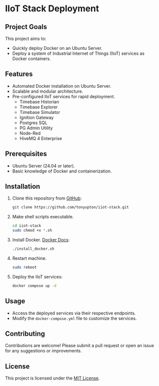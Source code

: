 # IIoT Stack Deployment

## Project Goals

This project aims to:
- Quickly deploy Docker on an Ubuntu Server.
- Deploy a system of Industrial Internet of Things (IIoT) services as Docker containers.

## Features

- Automated Docker installation on Ubuntu Server.
- Scalable and modular architecture.
- Pre-configured IIoT services for rapid deployment.
  - Timebase Historian
  - Timebase Explorer
  - Timebase Simulator
  - Ignition Gateway
  - Postgres SQL
  - PG Admin Utility
  - Node-Red
  - HiveMQ 4 Enterprise

## Prerequisites

- Ubuntu Server (24.04 or later).
- Basic knowledge of Docker and containerization.

## Installation

1. Clone this repository from [GitHub](https://github.com/tonyupton/iiot-stack):
    ```bash
    git clone https://github.com/tonyupton/iiot-stack.git
    ```

2. Make shell scripts executable.
    ```bash
    cd iiot-stack
    sudo chmod +x *.sh
    ```

3. Install Docker. [Docker Docs](https://docs.docker.com/engine/install/ubuntu/):

   ```bash
   ./install_docker.sh
   ```

4. Restart machine.
    ```bash
    sudo reboot
    ```

5. Deploy the IIoT services:
    ```bash
    docker compose up -d
    ```

## Usage

- Access the deployed services via their respective endpoints.
- Modify the `docker-compose.yml` file to customize the services.

## Contributing

Contributions are welcome! Please submit a pull request or open an issue for any suggestions or improvements.

## License

This project is licensed under the [MIT License](LICENSE).
